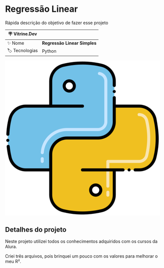# Regressão Linear

Rápida descrição do objetivo de fazer esse projeto

| :placard: Vitrine.Dev |     |
| -------------  | --- |
| :sparkles: Nome        | **Regressão Linear Simples**
| :label: Tecnologias | Python

<!-- Inserir imagem com a #vitrinedev ao final do link -->
![](https://github.com/TheSilveira/linear_regression_vitrine_dev/blob/main/python.png#vitrinedev)

## Detalhes do projeto

Neste projeto utilizei todos os conhecimentos adquiridos com os cursos da Alura.

Criei três arquivos, pois brinquei um pouco com os valores para melhorar o meu R².
